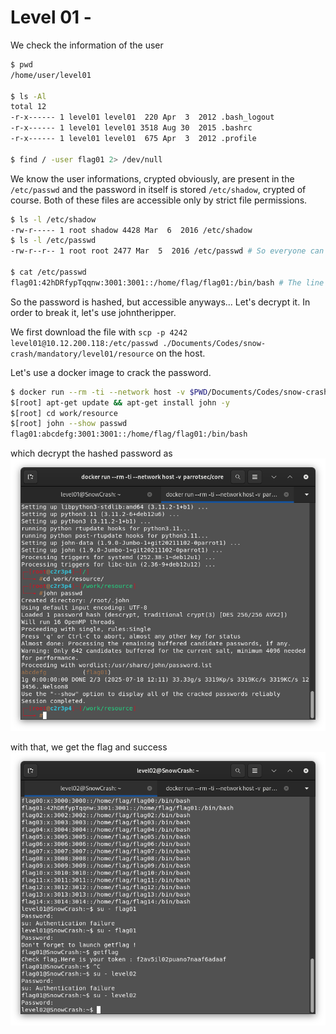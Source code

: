 # Level 01 -

We check the information of the user

```bash
$ pwd
/home/user/level01

$ ls -Al
total 12
-r-x------ 1 level01 level01  220 Apr  3  2012 .bash_logout
-r-x------ 1 level01 level01 3518 Aug 30  2015 .bashrc
-r-x------ 1 level01 level01  675 Apr  3  2012 .profile

$ find / -user flag01 2> /dev/null

```

We know the user informations, crypted obviously, are present in the `/etc/passwd` and the password in itself is stored `/etc/shadow`, crypted of course. Both of these files are accessible only by strict file permissions.

```bash
$ ls -l /etc/shadow
-rw-r----- 1 root shadow 4428 Mar  6  2016 /etc/shadow
$ ls -l /etc/passwd
-rw-r--r-- 1 root root 2477 Mar  5  2016 /etc/passwd # So everyone can read it :)

$ cat /etc/passwd
flag01:42hDRfypTqqnw:3001:3001::/home/flag/flag01:/bin/bash # The line that interess us
```

So the password is hashed, but accessible anyways... Let's decrypt it. In order to break it, let's use johntheripper.

We first download the file with `scp -p 4242 level01@10.12.200.118:/etc/passwd ./Documents/Codes/snow-crash/mandatory/level01/resource` on the host.

Let's use a docker image to crack the password. 
```bash
$ docker run --rm -ti --network host -v $PWD/Documents/Codes/snow-crash/mandatory/level01:/work parrotsec/core
$[root] apt-get update && apt-get install john -y
$[root] cd work/resource
$[root] john --show passwd
flag01:abcdefg:3001:3001::/home/flag/flag01:/bin/bash
```

which decrypt the hashed password as ![hashedpasswd](resource/jtr.png)

with that, we get the flag and success
![Success](resource/image.png)